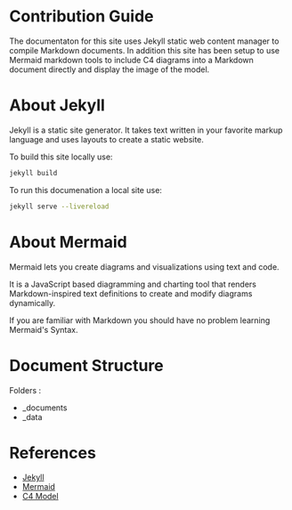 
# Contribution Guide 

The documentaton for this site uses Jekyll static web content manager
to compile Markdown documents.  In addition this site has been setup
to use Mermaid markdown tools to include C4 diagrams into a Markdown
document directly and display the image of the model.

# About Jekyll

Jekyll is a static site generator. It takes text written in your favorite markup language and uses layouts to create a static website.

To build this site locally use:

```bash
jekyll build
```

To run this documenation a local site use:

```bash
jekyll serve --livereload
```



# About Mermaid

Mermaid lets you create diagrams and visualizations using text and code.

It is a JavaScript based diagramming and charting tool that renders Markdown-inspired 
text definitions to create and modify diagrams dynamically.

If you are familiar with Markdown you should have no problem learning Mermaid's Syntax.

# Document Structure

Folders :

* _documents 
* _data


# References

* [Jekyll](http://jekyllrb.com/)
* [Mermaid](https://mermaid.js.org/intro/)
* [C4 Model](https://c4model.com/)
